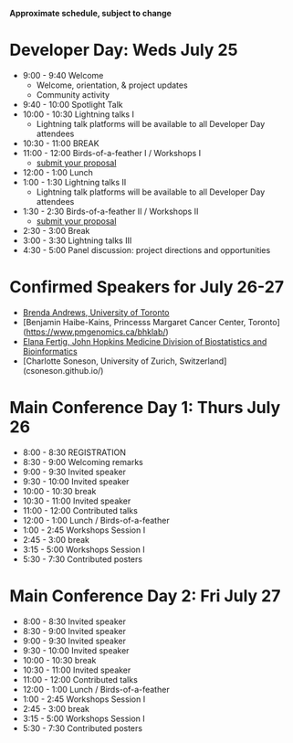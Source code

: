 **Approximate schedule, subject to change**

# Developer Day: Weds July 25

* 9:00 - 9:40 Welcome
    - Welcome, orientation, & project updates
	- Community activity
* 9:40 - 10:00 Spotlight Talk
* 10:00 - 10:30 Lightning talks I
	- Lightning talk platforms will be available to all Developer Day attendees
* 10:30 - 11:00 BREAK
* 11:00 - 12:00 Birds-of-a-feather I / Workshops I
	- [submit your proposal](https://github.com/Bioconductor/BioC2018/issues/3)
* 12:00 - 1:00 Lunch
* 1:00 - 1:30 Lightning talks II
	- Lightning talk platforms will be available to all Developer Day attendees
* 1:30 - 2:30 Birds-of-a-feather II / Workshops II
	- [submit your proposal](https://github.com/Bioconductor/BioC2018/issues/3)
* 2:30 - 3:00 Break
* 3:00 - 3:30 Lightning talks III
* 4:30 - 5:00 Panel discussion: project directions and opportunities

# Confirmed Speakers for July 26-27

* [Brenda Andrews, University of Toronto](http://sites.utoronto.ca/andrewslab/)
* [Benjamin Haibe-Kains, Princesss Margaret Cancer Center, Toronto] (https://www.pmgenomics.ca/bhklab/) 
* [Elana Fertig, John Hopkins Medicine Division of Biostatistics and Bioinformatics](https://www.rits.onc.jhmi.edu/DBB/members/?members=Faculty&member=efertig1)
* [Charlotte Soneson, University of Zurich, Switzerland] (csoneson.github.io/)
   
# Main Conference Day 1: Thurs July 26

* 8:00 - 8:30 REGISTRATION
* 8:30 - 9:00 Welcoming remarks
* 9:00 - 9:30 Invited speaker
* 9:30 - 10:00 Invited speaker
* 10:00 - 10:30 break
* 10:30 - 11:00 Invited speaker
* 11:00 - 12:00 Contributed talks
* 12:00 - 1:00 Lunch / Birds-of-a-feather
* 1:00 - 2:45 Workshops Session I
* 2:45 - 3:00 break
* 3:15 - 5:00 Workshops Session I
* 5:30 - 7:30 Contributed posters

# Main Conference Day 2: Fri July 27
* 8:00 - 8:30 Invited speaker
* 8:30 - 9:00 Invited speaker
* 9:00 - 9:30 Invited speaker
* 9:30 - 10:00 Invited speaker
* 10:00 - 10:30 break
* 10:30 - 11:00 Invited speaker
* 11:00 - 12:00 Contributed talks
* 12:00 - 1:00 Lunch / Birds-of-a-feather
* 1:00 - 2:45 Workshops Session I
* 2:45 - 3:00 break
* 3:15 - 5:00 Workshops Session I
* 5:30 - 7:30 Contributed posters
